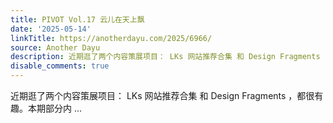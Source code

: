 ```yaml
---
title: PIVOT Vol.17 云儿在天上飘
date: '2025-05-14'
linkTitle: https://anotherdayu.com/2025/6966/
source: Another Dayu
description: 近期逛了两个内容策展项目： LKs 网站推荐合集 和 Design Fragments ，都很有趣。本期部分内 ...
disable_comments: true
---
```

近期逛了两个内容策展项目： LKs 网站推荐合集 和 Design Fragments ，都很有趣。本期部分内 ...